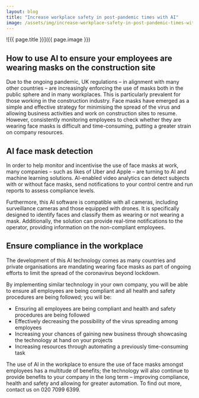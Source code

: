 ```yaml
---
layout: blog
title: "Increase workplace safety in post-pandemic times with AI"
image: /assets/img/increase-workplace-safety-in-post-pandemic-times-with-ai.jpg
---
```

![{{ page.title }}]({{ page.image }})

## How to use AI to ensure your employees are wearing masks on the construction site
Due to the ongoing pandemic, UK regulations – in alignment with many other countries – are increasingly enforcing the use of masks both in the public sphere and in many workplaces. This is particularly prevalent for those working in the construction industry. Face masks have emerged as a simple and effective strategy for minimising the spread of the virus and allowing business activities and work on construction sites to resume. However, consistently monitoring employees to check whether they are wearing face masks is difficult and time-consuming, putting a greater strain on company resources.

## AI face mask detection
In order to help monitor and incentivise the use of face masks at work, many companies – such as likes of Uber and Apple – are turning to AI and machine learning solutions. AI-enabled video analytics can detect subjects with or without face masks, send notifications to your control centre and run reports to assess compliance levels.

Furthermore, this AI software is compatible with all cameras, including surveillance cameras and those equipped with drones. It is specifically designed to identify faces and classify them as wearing or not wearing a mask. Additionally, the solution can provide real-time notifications to the operator, providing information on the non-compliant employees.

## Ensure compliance in the workplace
The development of this AI technology comes as many countries and private organisations are mandating wearing face masks as part of ongoing efforts to limit the spread of the coronavirus beyond lockdown.

By implementing similar technology in your own company, you will be able to ensure all employees are being compliant and all health and safety procedures are being followed; you will be:

- Ensuring all employees are being compliant and health and safety procedures are being followed
- Effectively decreasing the possibility of the virus spreading among employees
- Increasing your chances of gaining new business through showcasing the technology at hand on your projects
- Increasing resources through automating a previously time-consuming task

The use of AI in the workplace to ensure the use of face masks amongst employees has a multitude of benefits; the technology will also continue to provide benefits to your company in the long term – improving compliance, health and safety and allowing for greater automation. To find out more, contact us on 020 7099 6399.

